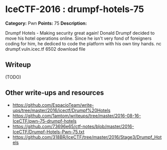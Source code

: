 # IceCTF-2016 : drumpf-hotels-75

**Category:** Pwn
**Points:** 75
**Description:**

Drumpf Hotels - Making security great again! Donald Drumpf decided to move his hotel operations online. Since he isn't very fond of foreigners coding for him, he dediced to code the platform with his own tiny hands. nc drumpf.vuln.icec.tf 6502 download file

## Writeup

(TODO)

## Other write-ups and resources

* https://github.com/EspacioTeam/write-ups/tree/master/2016/icectf/Drumpf%20Hotels
* https://github.com/1amtom/writeups/tree/master/2016-08-16-IceCTF/pwn-75-drumpf-hotels
* https://github.com/73696e65/ctf-notes/blob/master/2016-IceCTF/Drumpf-Hotels-Pwn-75.txt
* https://github.com/318BR/IceCTF/tree/master/2016/Stage3/Drumpf_Hotels

